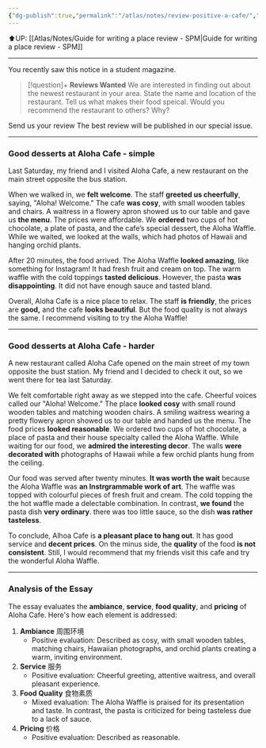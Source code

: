 ```yaml
---
{"dg-publish":true,"permalink":"/atlas/notes/review-positive-a-cafe/","noteIcon":""}
---
```


⬆️UP: [[Atlas/Notes/Guide for writing a place review - SPM\|Guide for writing a place review - SPM]]

---

You recently saw this notice in a student magazine.

> [!question]+ **Reviews Wanted**
> We are interested in finding out about the newest restaurant in your area.
> State the name and location of the restaurant. Tell us what makes their food speical.
> Would you recommend the restaurant to others? Why?
 
Send us your review
The best review will be published in our special issue. 

---

### Good desserts at Aloha Cafe - simple

Last Saturday, my friend and I visited Aloha Cafe, a new restaurant on the main street opposite the bus station.

When we walked in, we **felt welcome**. The staff **greeted us cheerfully**, saying, "Aloha! Welcome." The cafe **was cosy**, with small wooden tables and chairs. A waitress in a flowery apron showed us to our table and gave us **the menu**. The prices were affordable. We **ordered** two cups of hot chocolate, a plate of pasta, and the cafe’s special dessert, the Aloha Waffle. While we waited, we looked at the walls, which had photos of Hawaii and hanging orchid plants.

After 20 minutes, the food arrived. The Aloha Waffle **looked amazing**, like something for Instagram! It had fresh fruit and cream on top. The warm waffle with the cold toppings **tasted delicious**. However, the pasta **was disappointing**. It did not have enough sauce and tasted bland.

Overall, Aloha Cafe is a nice place to relax. The staff **is friendly**, the prices are **good,** and the cafe **looks beautiful**. But the food quality is not always the same. I recommend visiting to try the Aloha Waffle!

---
### Good desserts at Aloha Cafe - harder

A new restaurant called Aloha Cafe opened on the main street of my town opposite the bust station. My friend and I decided to check it out, so we went there for tea last Saturday.

We felt comfortable right away as we stepped into the cafe. Cheerful voices called our "Aloha! Welcome." The place **looked cosy** with small round wooden tables and matching wooden chairs. A smiling waitress wearing a pretty flowery apron showed us to our table and handed us the menu. The food prices **looked reasonable**. We ordered two cups of hot chocolate, a place of pasta and their house specialty called the Aloha Waffle. While waiting for our food, we **admired the interesting decor**. The walls **were decorated with** photographs of Hawaii while a few orchid plants hung from the ceiling.

Our food was served after twenty minutes. **It was worth the wait** because the Aloha Waffle was **an Instrgrammable work of art**. The waffle was topped with colourful pieces of fresh fruit and cream. The cold topping the the hot waffle made a delectable combination. In contrast, **we found** the pasta dish **very ordinary**. there was too little sauce, so the dish **was rather tasteless**.

To conclude, Alhoa Cafe is **a pleasant place to hang out**. It has good service and **decent prices**. On the minus side, the **quality** of the food **is not consistent**. Still, I would recommend that my friends visit this cafe and try the wonderful Aloha Waffle. 

---

### Analysis of the Essay

The essay evaluates the **ambiance**, **service**, **food quality**, and **pricing** of Aloha Cafe. Here's how each element is addressed:

1. **Ambiance** 周围环境
    - Positive evaluation: Described as cosy, with small wooden tables, matching chairs, Hawaiian photographs, and orchid plants creating a warm, inviting environment.
2. **Service** 服务
    - Positive evaluation: Cheerful greeting, attentive waitress, and overall pleasant experience.
3. **Food Quality** 食物素质
    - Mixed evaluation: The Aloha Waffle is praised for its presentation and taste. In contrast, the pasta is criticized for being tasteless due to a lack of sauce.
4. **Pricing** 价格
    - Positive evaluation: Described as reasonable.